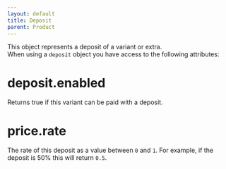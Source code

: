 ```yaml
---
layout: default
title: Deposit
parent: Product
---
```


This object represents a deposit of a variant or extra.<br>
When using a `deposit` object you have access to the following attributes:

# deposit.enabled

Returns true if this variant can be paid with a deposit.

# price.rate

The rate of this deposit as a value between `0` and `1`. For example, if the deposit is 50% this will return `0.5`.
